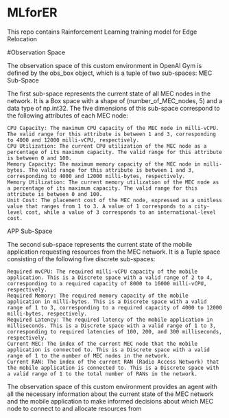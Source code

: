 # MLforER
This repo contains Rainforcement Learning training model for Edge Relocation

#Observation Space

The observation space of this custom environment in OpenAI Gym is defined by the obs_box object, which is a tuple of two sub-spaces:
MEC Sub-Space

The first sub-space represents the current state of all MEC nodes in the network. It is a Box space with a shape of (number_of_MEC_nodes, 5) and a data type of np.int32. The five dimensions of this sub-space correspond to the following attributes of each MEC node:

    CPU Capacity: The maximum CPU capacity of the MEC node in milli-vCPU. The valid range for this attribute is between 1 and 3, corresponding to 4000 and 12000 milli-vCPU, respectively.
    CPU Utilization: The current CPU utilization of the MEC node as a percentage of its maximum capacity. The valid range for this attribute is between 0 and 100.
    Memory Capacity: The maximum memory capacity of the MEC node in milli-bytes. The valid range for this attribute is between 1 and 3, corresponding to 4000 and 12000 milli-bytes, respectively.
    Memory Utilization: The current memory utilization of the MEC node as a percentage of its maximum capacity. The valid range for this attribute is between 0 and 100.
    Unit Cost: The placement cost of the MEC node, expressed as a unitless value that ranges from 1 to 3. A value of 1 corresponds to a city-level cost, while a value of 3 corresponds to an international-level cost.

APP Sub-Space

The second sub-space represents the current state of the mobile application requesting resources from the MEC network. It is a Tuple space consisting of the following five discrete sub-spaces:

    Required mvCPU: The required milli-vCPU capacity of the mobile application. This is a Discrete space with a valid range of 2 to 4, corresponding to a required capacity of 8000 to 16000 milli-vCPU, respectively.
    Required Memory: The required memory capacity of the mobile application in milli-bytes. This is a Discrete space with a valid range of 1 to 3, corresponding to a required capacity of 4000 to 12000 milli-bytes, respectively.
    Required Latency: The required latency of the mobile application in milliseconds. This is a Discrete space with a valid range of 1 to 3, corresponding to required latencies of 100, 200, and 300 milliseconds, respectively.
    Current MEC: The index of the current MEC node that the mobile application is connected to. This is a Discrete space with a valid range of 1 to the number of MEC nodes in the network.
    Current RAN: The index of the current RAN (Radio Access Network) that the mobile application is connected to. This is a Discrete space with a valid range of 1 to the total number of RANs in the network.

The observation space of this custom environment provides an agent with all the necessary information about the current state of the MEC network and the mobile application to make informed decisions about which MEC node to connect to and allocate resources from
